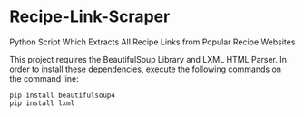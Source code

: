 # Recipe-Link-Scraper
Python Script Which Extracts All Recipe Links from Popular Recipe Websites

This project requires the BeautifulSoup Library and LXML HTML Parser.
In order to install these dependencies, execute the following commands on the command line:

`pip install beautifulsoup4`\
`pip install lxml`
